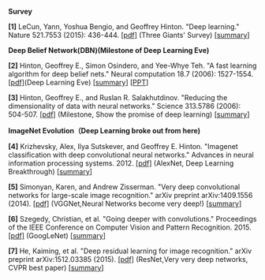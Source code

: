 
 **Survey**

**[1]** LeCun, Yann, Yoshua Bengio, and Geoffrey Hinton. "Deep learning." Nature 521.7553 (2015): 436-444. [[pdf]](http://www.cs.toronto.edu/~hinton/absps/NatureDeepReview.pdf) (Three Giants' Survey)    [[summary](https://github.com/gopala-kr/summary/blob/master/summaries/Week-1/REVIEW-Deep%20learning.md)]


**Deep Belief Network(DBN)(Milestone of Deep Learning Eve)**

**[2]** Hinton, Geoffrey E., Simon Osindero, and Yee-Whye Teh. "A fast learning algorithm for deep belief nets." Neural computation 18.7 (2006): 1527-1554. [[pdf]](http://www.cs.toronto.edu/~hinton/absps/ncfast.pdf)(Deep Learning Eve) [[summary](https://github.com/gopala-kr/summary/blob/master/summaries/Week-1/A%20Fast%20Learning%20Algorithm%20for%20Deep%20Belief%20Nets.md)]  [[PPT](https://github.com/gopala-kr/summary/blob/master/summaries/Week-1/Deep_Belief_nets.pptx)]

**[3]** Hinton, Geoffrey E., and Ruslan R. Salakhutdinov. "Reducing the dimensionality of data with neural networks." Science 313.5786 (2006): 504-507. [[pdf]](http://www.cs.toronto.edu/~hinton/science.pdf) (Milestone, Show the promise of deep learning)  [[summary]()]



**ImageNet Evolution（Deep Learning broke out from here)**

**[4]** Krizhevsky, Alex, Ilya Sutskever, and Geoffrey E. Hinton. "Imagenet classification with deep convolutional neural networks." Advances in neural information processing systems. 2012. [[pdf]](http://papers.nips.cc/paper/4824-imagenet-classification-with-deep-convolutional-neural-networks.pdf) (AlexNet, Deep Learning Breakthrough) [[summary](https://github.com/gopala-kr/summary/blob/master/summaries/Week-1/ImageNet.md)]


**[5]** Simonyan, Karen, and Andrew Zisserman. "Very deep convolutional networks for large-scale image recognition." arXiv preprint arXiv:1409.1556 (2014). [[pdf]](https://arxiv.org/pdf/1409.1556.pdf) (VGGNet,Neural Networks become very deep!) [[summary]()]

**[6]** Szegedy, Christian, et al. "Going deeper with convolutions." Proceedings of the IEEE Conference on Computer Vision and Pattern Recognition. 2015. [[pdf]](http://www.cv-foundation.org/openaccess/content_cvpr_2015/papers/Szegedy_Going_Deeper_With_2015_CVPR_paper.pdf) (GoogLeNet) [[summary]()]

**[7]** He, Kaiming, et al. "Deep residual learning for image recognition." arXiv preprint arXiv:1512.03385 (2015). [[pdf]](https://arxiv.org/pdf/1512.03385.pdf) (ResNet,Very very deep networks, CVPR best paper)  [[summary]()]
